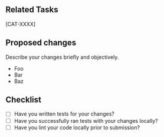 ## Related Tasks

[CAT-XXXX]

## Proposed changes

Describe your changes briefly and objectively.

- Foo
- Bar
- Baz

## Checklist

- [ ] Have you written tests for your changes?
- [ ] Have you successfully ran tests with your changes locally?
- [ ] Have you lint your code locally prior to submission?
